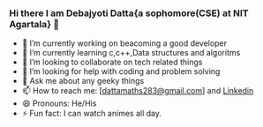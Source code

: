 ### Hi there I am Debajyoti Datta{a sophomore(CSE) at NIT Agartala} 👋
- 🔭 I’m currently working on beacoming a good developer
- 🌱 I’m currently learning c,c++,Data structures and algoritms
- 👯 I’m looking to collaborate on tech related things
- 🤔 I’m looking for help with coding and problem solving
- 💬 Ask me about any geeky things
- 📫 How to reach me: [dattamaths283@gmail.com] and [Linkedin](https://www.linkedin.com/in/debajyoti-datta-026667201/)
- 😄 Pronouns: He/His
- ⚡ Fun fact: I can watch animes all day.
